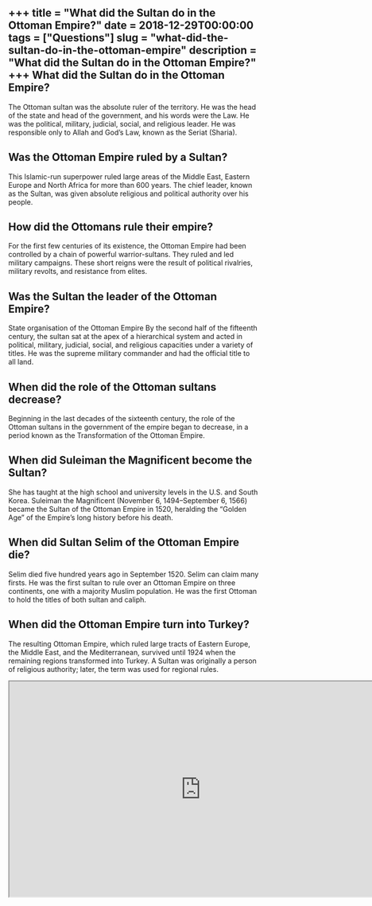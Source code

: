 +++
title = "What did the Sultan do in the Ottoman Empire?"
date = 2018-12-29T00:00:00
tags = ["Questions"]
slug = "what-did-the-sultan-do-in-the-ottoman-empire"
description = "What did the Sultan do in the Ottoman Empire?"
+++
What did the Sultan do in the Ottoman Empire?
---------------------------------------------

The Ottoman sultan was the absolute ruler of the territory. He was the head of the state and head of the government, and his words were the Law. He was the political, military, judicial, social, and religious leader. He was responsible only to Allah and God’s Law, known as the Seriat (Sharia).

Was the Ottoman Empire ruled by a Sultan?
-----------------------------------------

This Islamic-run superpower ruled large areas of the Middle East, Eastern Europe and North Africa for more than 600 years. The chief leader, known as the Sultan, was given absolute religious and political authority over his people.

How did the Ottomans rule their empire?
---------------------------------------

For the first few centuries of its existence, the Ottoman Empire had been controlled by a chain of powerful warrior-sultans. They ruled and led military campaigns. These short reigns were the result of political rivalries, military revolts, and resistance from elites.

Was the Sultan the leader of the Ottoman Empire?
------------------------------------------------

State organisation of the Ottoman Empire By the second half of the fifteenth century, the sultan sat at the apex of a hierarchical system and acted in political, military, judicial, social, and religious capacities under a variety of titles. He was the supreme military commander and had the official title to all land.

When did the role of the Ottoman sultans decrease?
--------------------------------------------------

Beginning in the last decades of the sixteenth century, the role of the Ottoman sultans in the government of the empire began to decrease, in a period known as the Transformation of the Ottoman Empire.

When did Suleiman the Magnificent become the Sultan?
----------------------------------------------------

She has taught at the high school and university levels in the U.S. and South Korea. Suleiman the Magnificent (November 6, 1494–September 6, 1566) became the Sultan of the Ottoman Empire in 1520, heralding the “Golden Age” of the Empire’s long history before his death.

When did Sultan Selim of the Ottoman Empire die?
------------------------------------------------

Selim died five hundred years ago in September 1520. Selim can claim many firsts. He was the first sultan to rule over an Ottoman Empire on three continents, one with a majority Muslim population. He was the first Ottoman to hold the titles of both sultan and caliph.

When did the Ottoman Empire turn into Turkey?
---------------------------------------------

The resulting Ottoman Empire, which ruled large tracts of Eastern Europe, the Middle East, and the Mediterranean, survived until 1924 when the remaining regions transformed into Turkey. A Sultan was originally a person of religious authority; later, the term was used for regional rules.

<iframe allow="accelerometer; autoplay; clipboard-write; encrypted-media; gyroscope; picture-in-picture" allowfullscreen="" class="__youtube_prefs__  epyt-is-override  no-lazyload" data-no-lazy="1" data-origheight="433" data-origwidth="770" data-skipgform_ajax_framebjll="" height="433" id="_ytid_82439" loading="lazy" src="https://www.youtube.com/embed/4HtJrY98zdU?enablejsapi=1&autoplay=0&cc_load_policy=0&cc_lang_pref=&iv_load_policy=1&loop=0&modestbranding=0&rel=1&fs=1&playsinline=0&autohide=2&theme=dark&color=red&controls=1&" title="YouTube player" width="770"></iframe>